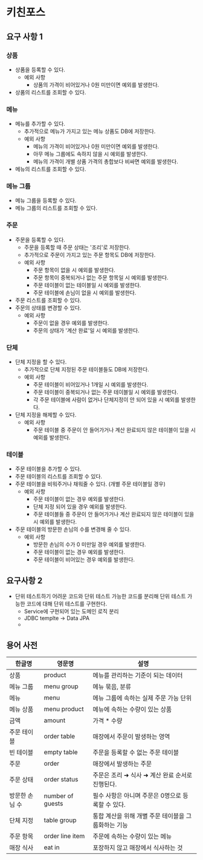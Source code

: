 # 키친포스

## 요구 사항 1

### 상품
- 상품을 등록할 수 있다.
    - 예외 사항 
        - 상품의 가격이 비어있거나 0원 미만이면 예외를 발생한다.
- 상품의 리스트를 조회할 수 있다.

### 메뉴
- 메뉴를 추가할 수 있다.
    - 추가적으로 메뉴가 가지고 있는 메뉴 상품도 DB에 저장한다.
    - 예외 사항 
        - 메뉴의 가격이 비어있거나 0원 미만이면 예외를 발생한다.
        - 아무 메뉴 그룹에도 속하지 않을 시 예외를 발생한다.
        - 메뉴의 가격이 개별 상품 가격의 총합보다 비싸면 예외를 발생한다.
- 메뉴의 리스트를 조회할 수 있다.

### 메뉴 그룹
- 메뉴 그룹을 등록할 수 있다.
- 메뉴 그룹의 리스트를 조회할 수 있다.

### 주문
- 주문을 등록할 수 있다.
    - 주문을 등록할 때 주문 상태는 '조리'로 저장한다.
    - 추가적으로 주문이 가지고 있는 주문 항목도 DB에 저장한다.
    - 예외 사항
        - 주문 항목이 없을 시 예외를 발생한다.
        - 주문 항목이 중복되거나 없는 주문 항목일 시 예외를 발생한다.
        - 주문 테이블이 없는 테이블일 시 예외를 발생한다.
        - 주문 테이블에 손님이 없을 시 예외를 발생한다.
- 주문 리스트를 조회할 수 있다.
- 주문의 상태를 변경할 수 있다.
    - 예외 사항
        - 주문이 없을 경우 예외를 발생한다.
        - 주문의 상태가 '계산 완료'일 시 예외를 발생한다.


### 단체
- 단체 지정을 할 수 있다.
    - 추가적으로 단체 지정된 주문 테이블들도 DB에 저장한다.
    - 예외 사항
        - 주문 테이블이 비어있거나 1개일 시 예외를 발생한다.
        - 주문 테이블이 중복되거나 없는 주문 테이블일 시 예외를 발생한다.
        - 각 주문 테이블에 사람이 없거나 단체지정이 안 되어 있을 시 예외를 발생한다.
- 단체 지정을 해제할 수 있다.
    - 예외 사항
        - 주문 테이블 중 주문이 안 들어가거나 계산 완료되지 않은 테이블이 있을 시 예외를 발생한다.
        
### 테이블
- 주문 테이블을 추가할 수 있다.
- 주문 테이블의 리스트를 조회할 수 있다.
- 주문 테이블을 비워주거나 채워줄 수 있다. (개별 주문 테이블일 경우)
    - 예외 사항
        - 주문 테이블이 없는 경우 예외를 발생한다.
        - 단체 지정 되어 있을 경우 예외를 발생한다.
        - 주문 테이블들 중 주문이 안 들어가거나 계산 완료되지 않은 테이블이 있을 시 예외를 발생한다.
- 주문 테이블의 방문한 손님의 수를 변경해 줄 수 있다.
    - 예외 사항
        - 방문한 손님의 수가 0 미만일 경우 예외를 발생한다.
        - 주문 테이블이 없는 경우 예외를 발생한다.
        - 주문 테이블이 비어있는 경우 예외를 발생한다.

## 요구사항 2
- 단위 테스트하기 어려운 코드와 단위 테스트 가능한 코드를 분리해 단위 테스트 가능한 코드에 대해 단위 테스트를 구현한다.
    - Service에 구현되어 있는 도메인 로직 분리
    - JDBC templte -> Data JPA
    -

## 용어 사전

| 한글명 | 영문명 | 설명 |
| --- | --- | --- |
| 상품 | product | 메뉴를 관리하는 기준이 되는 데이터 |
| 메뉴 그룹 | menu group | 메뉴 묶음, 분류 |
| 메뉴 | menu | 메뉴 그룹에 속하는 실제 주문 가능 단위 |
| 메뉴 상품 | menu product | 메뉴에 속하는 수량이 있는 상품 |
| 금액 | amount | 가격 * 수량 |
| 주문 테이블 | order table | 매장에서 주문이 발생하는 영역 |
| 빈 테이블 | empty table | 주문을 등록할 수 없는 주문 테이블 |
| 주문 | order | 매장에서 발생하는 주문 |
| 주문 상태 | order status | 주문은 조리 ➜ 식사 ➜ 계산 완료 순서로 진행된다. |
| 방문한 손님 수 | number of guests | 필수 사항은 아니며 주문은 0명으로 등록할 수 있다. |
| 단체 지정 | table group | 통합 계산을 위해 개별 주문 테이블을 그룹화하는 기능 |
| 주문 항목 | order line item | 주문에 속하는 수량이 있는 메뉴 |
| 매장 식사 | eat in | 포장하지 않고 매장에서 식사하는 것 |
